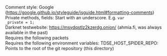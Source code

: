 Comment style: Google (https://google.github.io/styleguide/jsguide.html#formatting-comments)
<br>
Private methods, fields: Start with an underscore. E.g. <code>var _private = 1;</code>
<br>
Darknet testwebsite: https://msydqstlz2kzerdg.onion/ (ahmia.fi, was always available in the past)
<br>
Requires the following packets
<br>
Requires the following environment variables:
TDSE_HOST_SPIDER_REPO: Points to the root of the git repository (this directory)
